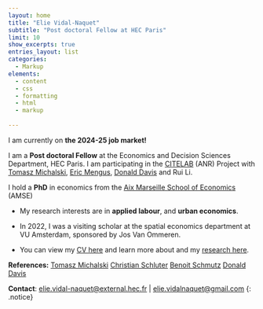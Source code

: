 ```yaml
---
layout: home
title: "Elie Vidal-Naquet"
subtitle: "Post doctoral Fellow at HEC Paris"
limit: 10
show_excerpts: true
entries_layout: list
categories:
  - Markup
elements:
  - content
  - css
  - formatting
  - html
  - markup  
  
---
```

I am currently on **the 2024-25 job market!**


 I am a **Post doctoral Fellow** at the Economics and Decision Sciences Department, HEC Paris.  I am participating in the [CITELAB](https://sites.google.com/hec.fr/tomasz-michalski/research/citelab-anr-project) (ANR) Project with [Tomasz Michalski](https://sites.google.com/hec.fr/tomasz-michalski/home), [Eric Mengus](https://sites.google.com/site/ericmengus/), [Donald Davis](https://sites.google.com/site/drdavis001/) and Rui Li.  
 

 I hold a  **PhD** in economics from the [Aix Marseille School of Economics](https://www.amse-aixmarseille.fr/en/members/vidal-naquet) (AMSE) 

* My research interests are in **applied labour**, and **urban economics**.

* In 2022, I was a visiting scholar at the spatial economics department at VU Amsterdam, sponsored by Jos Van Ommeren.

* You can view my [CV here](https://elievidalnaquet.github.io/website/cv/) and learn more about and my [research here](https://elievidalnaquet.github.io/website/research/).

**References:**
[Tomasz Michalski](https://sites.google.com/hec.fr/tomasz-michalski/home) 
[Christian Schluter](https://christianschluter.github.io/)
[Benoit Schmutz](https://sites.google.com/site/benoitschmutz/home)
[Donald Davis](https://sites.google.com/site/drdavis001/home)





<i class="fa fa-envelope"></i> **Contact**: elie.vidal-naquet@external.hec.fr | elie.vidalnaquet@gmail.com 
{: .notice}

